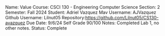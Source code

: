 Name: Value
Course: CSCI 130 - Engineering Computer Science
Section: 2
Semester: Fall 2024
Student: Adriel Vazquez
Mav Username: AJVazquez
Github Username: Lilnut05
Repository:https://github.com/Lilnut05/CS130-avazquez
Due Date: 9/6/24
Self Grade 90/100
Notes: Completed Lab 1, no other notes.
Status: Complete